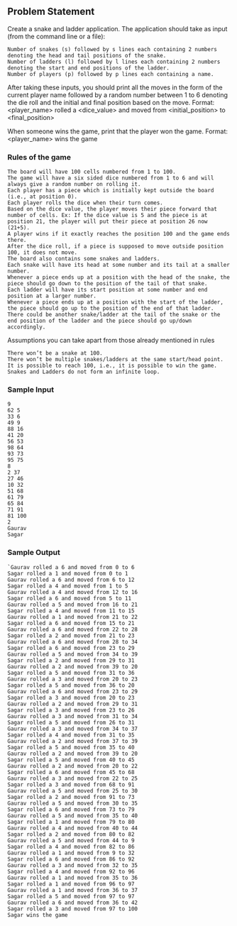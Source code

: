 ## Problem Statement

Create a snake and ladder application. The application should take as input (from the command line or a file):

    Number of snakes (s) followed by s lines each containing 2 numbers denoting the head and tail positions of the snake.
    Number of ladders (l) followed by l lines each containing 2 numbers denoting the start and end positions of the ladder.
    Number of players (p) followed by p lines each containing a name.

After taking these inputs, you should print all the moves in the form of the current player name followed by a random number between 1 to 6 denoting the die roll and the initial and final position based on the move.
Format: <player_name> rolled a <dice_value> and moved from <initial_position> to <final_position>

When someone wins the game, print that the player won the game.
Format: <player_name> wins the game

### Rules of the game

    The board will have 100 cells numbered from 1 to 100.
    The game will have a six sided dice numbered from 1 to 6 and will always give a random number on rolling it.
    Each player has a piece which is initially kept outside the board (i.e., at position 0).
    Each player rolls the dice when their turn comes.
    Based on the dice value, the player moves their piece forward that number of cells. Ex: If the dice value is 5 and the piece is at position 21, the player will put their piece at position 26 now (21+5).
    A player wins if it exactly reaches the position 100 and the game ends there.
    After the dice roll, if a piece is supposed to move outside position 100, it does not move.
    The board also contains some snakes and ladders.
    Each snake will have its head at some number and its tail at a smaller number.
    Whenever a piece ends up at a position with the head of the snake, the piece should go down to the position of the tail of that snake.
    Each ladder will have its start position at some number and end position at a larger number.
    Whenever a piece ends up at a position with the start of the ladder, the piece should go up to the position of the end of that ladder.
    There could be another snake/ladder at the tail of the snake or the end position of the ladder and the piece should go up/down accordingly.

Assumptions you can take apart from those already mentioned in rules

    There won’t be a snake at 100.
    There won’t be multiple snakes/ladders at the same start/head point.
    It is possible to reach 100, i.e., it is possible to win the game.
    Snakes and Ladders do not form an infinite loop.

### Sample Input

    9
    62 5
    33 6
    49 9
    88 16
    41 20
    56 53
    98 64
    93 73
    95 75
    8
    2 37
    27 46
    10 32
    51 68
    61 79
    65 84
    71 91
    81 100
    2
    Gaurav
    Sagar

### Sample Output

    `Gaurav rolled a 6 and moved from 0 to 6
    Sagar rolled a 1 and moved from 0 to 1
    Gaurav rolled a 6 and moved from 6 to 12
    Sagar rolled a 4 and moved from 1 to 5
    Gaurav rolled a 4 and moved from 12 to 16
    Sagar rolled a 6 and moved from 5 to 11
    Gaurav rolled a 5 and moved from 16 to 21
    Sagar rolled a 4 and moved from 11 to 15
    Gaurav rolled a 1 and moved from 21 to 22
    Sagar rolled a 6 and moved from 15 to 21
    Gaurav rolled a 6 and moved from 22 to 28
    Sagar rolled a 2 and moved from 21 to 23
    Gaurav rolled a 6 and moved from 28 to 34
    Sagar rolled a 6 and moved from 23 to 29
    Gaurav rolled a 5 and moved from 34 to 39
    Sagar rolled a 2 and moved from 29 to 31
    Gaurav rolled a 2 and moved from 39 to 20
    Sagar rolled a 5 and moved from 31 to 36
    Gaurav rolled a 3 and moved from 20 to 23
    Sagar rolled a 5 and moved from 36 to 20
    Gaurav rolled a 6 and moved from 23 to 29
    Sagar rolled a 3 and moved from 20 to 23
    Gaurav rolled a 2 and moved from 29 to 31
    Sagar rolled a 3 and moved from 23 to 26
    Gaurav rolled a 3 and moved from 31 to 34
    Sagar rolled a 5 and moved from 26 to 31
    Gaurav rolled a 3 and moved from 34 to 37
    Sagar rolled a 4 and moved from 31 to 35
    Gaurav rolled a 2 and moved from 37 to 39
    Sagar rolled a 5 and moved from 35 to 40
    Gaurav rolled a 2 and moved from 39 to 20
    Sagar rolled a 5 and moved from 40 to 45
    Gaurav rolled a 2 and moved from 20 to 22
    Sagar rolled a 6 and moved from 45 to 68
    Gaurav rolled a 3 and moved from 22 to 25
    Sagar rolled a 3 and moved from 68 to 91
    Gaurav rolled a 5 and moved from 25 to 30
    Sagar rolled a 2 and moved from 91 to 73
    Gaurav rolled a 5 and moved from 30 to 35
    Sagar rolled a 6 and moved from 73 to 79
    Gaurav rolled a 5 and moved from 35 to 40
    Sagar rolled a 1 and moved from 79 to 80
    Gaurav rolled a 4 and moved from 40 to 44
    Sagar rolled a 2 and moved from 80 to 82
    Gaurav rolled a 5 and moved from 44 to 9
    Sagar rolled a 4 and moved from 82 to 86
    Gaurav rolled a 1 and moved from 9 to 32
    Sagar rolled a 6 and moved from 86 to 92
    Gaurav rolled a 3 and moved from 32 to 35
    Sagar rolled a 4 and moved from 92 to 96
    Gaurav rolled a 1 and moved from 35 to 36
    Sagar rolled a 1 and moved from 96 to 97
    Gaurav rolled a 1 and moved from 36 to 37
    Sagar rolled a 5 and moved from 97 to 97
    Gaurav rolled a 6 and moved from 36 to 42
    Sagar rolled a 3 and moved from 97 to 100
    Sagar wins the game
